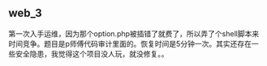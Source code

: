## web_3 ##
第一次入手运维，因为那个option.php被插错了就费了，所以弄了个shell脚本来时间竞争。题目是p师傅代码审计里面的。恢复时间是5分钟一次。其实还存在一些安全隐患，我觉得这个项目没人玩，就没修复。。